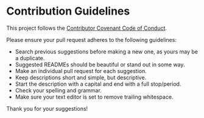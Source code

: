 <!---
Template : Generic contribution guidelines
Title    : Contribution Guidelines
--->
# Contribution Guidelines

This project follows the [Contributor Covenant Code of Conduct](https://www.contributor-covenant.org/version/1/4/code-of-conduct.html).

Please ensure your pull request adheres to the following guidelines:

- Search previous suggestions before making a new one, as yours may be a duplicate.
- Suggested READMEs should be beautiful or stand out in some way.
- Make an individual pull request for each suggestion.
- Keep descriptions short and simple, but descriptive.
- Start the description with a capital and end with a full stop/period.
- Check your spelling and grammar.
- Make sure your text editor is set to remove trailing whitespace.

Thank you for your suggestions!
